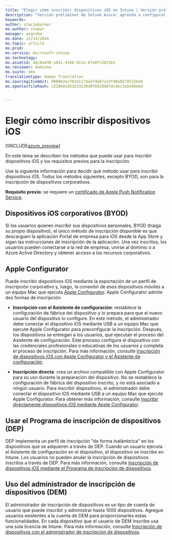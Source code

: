 ```yaml
---
title: "Elegir cómo inscribir dispositivos iOS en Intune | Versión preliminar de Intune Azure | Documentos de Microsoft"
description: "Versión preliminar de Intune Azure: aprenda a configurar la inscripción de dispositivos iOS en Microsoft Intune."
keywords: 
author: staciebarker
ms.author: stabar
manager: angrobe
ms.date: 12/13/2016
ms.topic: article
ms.prod: 
ms.service: microsoft-intune
ms.technology: 
ms.assetid: e6c0a430-1851-4108-812a-87e0fc2623b5
ms.reviewer: damionw
ms.suite: ems
translationtype: Human Translation
ms.sourcegitcommit: 990062ecf03a117dad74eb71e3f40abb79f22be6
ms.openlocfilehash: c228601451b33238d0f6929987dcdec3a5e56e8d


---
```


# <a name="choose-how-to-enroll-ios-devices"></a>Elegir cómo inscribir dispositivos iOS

[!INCLUDE[azure_preview](../includes/azure_preview.md)]

En este tema se describen los métodos que puede usar para inscribir dispositivos iOS y los requisitos previos para la inscripción.

Use la siguiente información para decidir qué método usar para inscribir dispositivos iOS. Todos los métodos siguientes, excepto BYOD, son para la inscripción de dispositivos corporativos.

**Requisito previo:** se requiere un [certificado de Apple Push Notification Service](get-an-apple-mdm-push-certificate.md).

## <a name="user-owned-ios-devices-byod"></a>Dispositivos iOS corporativos (BYOD)

Si los usuarios quieren inscribir sus dispositivos personales, BYOD (traiga su propio dispositivo), el único método de inscripción disponible es que descarguen la aplicación Portal de empresa para iOS desde la App Store y sigan las instrucciones de inscripción de la aplicación. Una vez inscritos, los usuarios pueden conectarse a la red de empresa, unirse al dominio o a Azure Active Directory y obtener acceso a los recursos corporativos.

## <a name="apple-configurator"></a>Apple Configurator

Puede inscribir dispositivos iOS mediante la exportación de un perfil de inscripción corporativo y, luego, la conexión de esos dispositivos móviles a un equipo Mac que ejecuta [Apple Configurator](http://go.microsoft.com/fwlink/?LinkId=518017). Apple Configurator admite dos formas de inscripción:

- **Inscripción con el Asistente de configuración**: restablece la configuración de fábrica del dispositivo y lo prepara para que el nuevo usuario del dispositivo lo configure. En este método, el administrador debe conectar el dispositivo iOS mediante USB a un equipo Mac que ejecute Apple Configurator para preconfigurar la inscripción. Después, los dispositivos se entregan a los usuarios, que ejecutan el proceso del Asistente de configuración. Este proceso configura el dispositivo con las credenciales profesionales o educativas de los usuarios y completa el proceso de inscripción. Para más información, consulte [Inscripción de dispositivos iOS con Apple Configurator y el Asistente de configuración](enroll-ios-devices-with-apple-configurator-and-setup-assistant.md).

- **Inscripción directa**: crea un archivo compatible con Apple Configurator para su uso durante la preparación del dispositivo. No se restablece la configuración de fábrica del dispositivo inscrito, y no está asociado a ningún usuario. Para inscribir dispositivos, el administrador debe conectar el dispositivo iOS mediante USB a un equipo Mac que ejecute Apple Configurator. Para obtener más información, consulte [Inscribir directamente dispositivos iOS mediante Apple Configurator](enroll-ios-devices-with-apple-configurator-and-direct-enrollment.md).

## <a name="use-the-device-enrollment-program-dep"></a>Usar el Programa de inscripción de dispositivos (DEP)

DEP implementa un perfil de inscripción "de forma inalámbrica" en los dispositivos que se adquieren a través de DEP. Cuando un usuario ejecuta el Asistente de configuración en el dispositivo, el dispositivo se inscribe en Intune. Los usuarios no pueden anular la inscripción de dispositivos inscritos a través de DEP. Para más información, consulte [Inscripción de dispositivos iOS mediante el Programa de inscripción de dispositivos](enroll-ios-devices-using-device-enrollment-program.md).

## <a name="use-the-device-enrollment-manager-dem"></a>Uso del administrador de inscripción de dispositivos (DEM)
El administrador de inscripción de dispositivos es un tipo de cuenta de usuario que puede inscribir y administrar hasta 1000 dispositivos. Agregue usuarios existentes a la cuenta de DEM para proporcionarles estas funcionalidades. En cada dispositivo que el usuario de DEM inscribe usa una sola licencia de Intune. Para más información, consulte [Inscripción de dispositivos con el administrador de inscripción de dispositivos](enroll-devices-using-device-enrollment-manager.md).



<!--HONumber=Feb17_HO1-->



